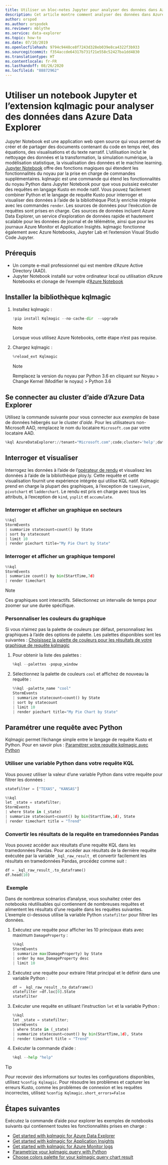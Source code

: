 ```yaml
---
title: Utiliser un bloc-notes Jupyter pour analyser des données dans Azure Data Explorer
description: Cet article montre comment analyser des données dans Azure Data Explorer à l’aide d’un notebook Jupyter et de l’extension kqlmagic.
author: orspod
ms.author: orspodek
ms.reviewer: mblythe
ms.service: data-explorer
ms.topic: how-to
ms.date: 07/10/2019
ms.openlocfilehash: 9794c9448ce8f7243d328eb039e8ca4322f3b933
ms.sourcegitcommit: f354accde64317b731f21e558c52427ba1dd4830
ms.translationtype: HT
ms.contentlocale: fr-FR
ms.lasthandoff: 08/26/2020
ms.locfileid: "88872962"
---
```

# <a name="use-a-jupyter-notebook-and-kqlmagic-extension-to-analyze-data-in-azure-data-explorer"></a>Utiliser un notebook Jupyter et l’extension kqlmagic pour analyser des données dans Azure Data Explorer

Jupyter Notebook est une application web open source qui vous permet de créer et de partager des documents contenant du code en temps réel, des équations, des visualisations et du texte narratif. L’utilisation inclut le nettoyage des données et la transformation, la simulation numérique, la modélisation statistique, la visualisation des données et le machine learning.
[Jupyter Notebook](https://jupyter.org/) offre des fonctions magiques qui étendent les fonctionnalités du noyau par la prise en charge de commandes supplémentaires. kqlmagic est une commande qui étend les fonctionnalités du noyau Python dans Jupyter Notebook pour que vous puissiez exécuter des requêtes en langage Kusto en mode natif. Vous pouvez facilement combiner Python et le langage de requête Kusto pour interroger et visualiser des données à l’aide de la bibliothèque Plot.ly enrichie intégrée avec les commandes `render`. Les sources de données pour l’exécution de requêtes sont prises en charge. Ces sources de données incluent Azure Data Explorer, un service d’exploration de données rapide et hautement scalable pour les données de journal et de télémétrie, ainsi que pour les journaux Azure Monitor et Application Insights. kqlmagic fonctionne également avec Azure Notebooks, Jupyter Lab et l’extension Visual Studio Code Jupyter.

## <a name="prerequisites"></a>Prérequis

- Un compte e-mail professionnel qui est membre d’Azure Active Directory (AAD).
- Jupyter Notebook installé sur votre ordinateur local ou utilisation d’Azure Notebooks et clonage de l’exemple d’[Azure Notebook](https://kustomagicsamples-manojraheja.notebooks.azure.com/j/notebooks/Getting%20Started%20with%20kqlmagic%20on%20Azure%20Data%20Explorer.ipynb)

## <a name="install-kqlmagic-library"></a>Installer la bibliothèque kqlmagic

1. Installez kqlmagic :

    ```python
    !pip install Kqlmagic --no-cache-dir  --upgrade
    ```
    > [!NOTE]
    > Lorsque vous utilisez Azure Notebooks, cette étape n’est pas requise.

1. Chargez kqlmagic :

    ```python
    %reload_ext Kqlmagic
    ```
    > [!NOTE]
    > Remplacez la version du noyau par Python 3.6 en cliquant sur Noyau > Change Kernel (Modifier le noyau) > Python 3.6
    
## <a name="connect-to-the-azure-data-explorer-help-cluster"></a>Se connecter au cluster d’aide d’Azure Data Explorer

Utilisez la commande suivante pour vous connecter aux *exemples* de base de données hébergés sur le cluster d’*aide*. Pour les utilisateurs non-Microsoft AAD, remplacez le nom du locataire `Microsoft.com` par votre locataire AAD.

```python
%kql AzureDataExplorer://tenant="Microsoft.com";code;cluster='help';database='Samples'
```

## <a name="query-and-visualize"></a>Interroger et visualiser

Interrogez les données à l’aide de l’[opérateur de rendu](kusto/query/renderoperator.md) et visualisez les données à l’aide de la bibliothèque ploy.ly. Cette requête et cette visualisation fournit une expérience intégrée qui utilise KQL natif. Kqlmagic prend en charge la plupart des graphiques, à l’exception de `timepivot`, `pivotchart` et `ladderchart`. Le rendu est pris en charge avec tous les attributs, à l’exception de `kind`, `ysplit` et `accumulate`. 

### <a name="query-and-render-piechart"></a>Interroger et afficher un graphique en secteurs

```python
%%kql
StormEvents
| summarize statecount=count() by State
| sort by statecount 
| limit 10
| render piechart title="My Pie Chart by State"
```

### <a name="query-and-render-timechart"></a>Interroger et afficher un graphique temporel

```python
%%kql
StormEvents
| summarize count() by bin(StartTime,7d)
| render timechart
```

> [!NOTE]
> Ces graphiques sont interactifs. Sélectionnez un intervalle de temps pour zoomer sur une durée spécifique.

### <a name="customize-the-chart-colors"></a>Personnaliser les couleurs du graphique

Si vous n’aimez pas la palette de couleurs par défaut, personnalisez les graphiques à l’aide des options de palette. Les palettes disponibles sont les suivantes : [Choisissez la palette de couleurs pour les résultats de votre graphique de requête kqlmagic](https://mybinder.org/v2/gh/Microsoft/jupyter-kqlmagic/master?filepath=notebooks%2FColorYourCharts.ipynb)

1. Pour obtenir la liste des palettes :

    ```python
    %kql --palettes -popup_window
    ```

1. Sélectionnez la palette de couleurs `cool` et affichez de nouveau la requête :

    ```python
    %%kql -palette_name "cool"
    StormEvents
    | summarize statecount=count() by State
    | sort by statecount
    | limit 10
    | render piechart title="My Pie Chart by State"
    ```

## <a name="parameterize-a-query-with-python"></a>Paramétrer une requête avec Python

Kqlmagic permet l’échange simple entre le langage de requête Kusto et Python. Pour en savoir plus : [Paramétrer votre requête kqlmagic avec Python](https://mybinder.org/v2/gh/Microsoft/jupyter-Kqlmagic/master?filepath=notebooks%2FParametrizeYourQuery.ipynb)

### <a name="use-a-python-variable-in-your-kql-query"></a>Utiliser une variable Python dans votre requête KQL

Vous pouvez utiliser la valeur d’une variable Python dans votre requête pour filtrer les données :

```python
statefilter = ["TEXAS", "KANSAS"]
```

```python
%%kql
let _state = statefilter;
StormEvents 
| where State in (_state) 
| summarize statecount=count() by bin(StartTime,1d), State
| render timechart title = "Trend"
```

### <a name="convert-query-results-to-pandas-dataframe"></a>Convertir les résultats de la requête en tramedonnées Pandas

Vous pouvez accéder aux résultats d’une requête KQL dans les tramedonnées Pandas. Pour accéder aux résultats de la dernière requête exécutée par la variable `_kql_raw_result_` et convertir facilement les résultats en tramedonnées Pandas, procédez comme suit :

```python
df = _kql_raw_result_.to_dataframe()
df.head(10)
```

### <a name="example"></a> Exemple

Dans de nombreux scénarios d’analyse, vous souhaitez créer des notebooks réutilisables qui contiennent de nombreuses requêtes et alimentent les résultats d’une requête dans les requêtes suivantes. L’exemple ci-dessous utilise la variable Python `statefilter` pour filtrer les données.

1. Exécutez une requête pour afficher les 10 principaux états avec maximum `DamageProperty` :

    ```python
    %%kql
    StormEvents
    | summarize max(DamageProperty) by State
    | order by max_DamageProperty desc
    | limit 10
    ```

1. Exécutez une requête pour extraire l’état principal et le définir dans une variable Python :

    ```python
    df = _kql_raw_result_.to_dataframe()
    statefilter =df.loc[0].State
    statefilter
    ```

1. Exécuter une requête en utilisant l’instruction `let` et la variable Python :

    ```python
    %%kql
    let _state = statefilter;
    StormEvents 
    | where State in (_state)
    | summarize statecount=count() by bin(StartTime,1d), State
    | render timechart title = "Trend"
    ```

1. Exécuter la commande d’aide :

    ```python
    %kql --help "help"
    ```

> [!TIP]
> Pour recevoir des informations sur toutes les configurations disponibles, utilisez `%config Kqlmagic`. Pour résoudre les problèmes et capturer les erreurs Kusto, comme les problèmes de connexion et les requêtes incorrectes, utilisez `%config Kqlmagic.short_errors=False`

## <a name="next-steps"></a>Étapes suivantes

Exécutez la commande d’aide pour explorer les exemples de notebooks suivants qui contiennent toutes les fonctionnalités prises en charge :
- [Get started with kqlmagic for Azure Data Explorer](https://mybinder.org/v2/gh/Microsoft/jupyter-kqlmagic/master?filepath=notebooks%2FQuickStart.ipynb) 
- [Get started with kqlmagic for Application Insights](https://mybinder.org/v2/gh/Microsoft/jupyter-kqlmagic/master?filepath=notebooks%2FQuickStartAI.ipynb) 
- [Get started with kqlmagic for Azure Monitor logs](https://mybinder.org/v2/gh/Microsoft/jupyter-kqlmagic/master?filepath=notebooks%2FQuickStartLA.ipynb) 
- [Parametrize your kqlmagic query with Python](https://mybinder.org/v2/gh/Microsoft/jupyter-kqlmagic/master?filepath=notebooks%2FParametrizeYourQuery.ipynb) 
- [Choose colors palette for your kqlmagic query chart result](https://mybinder.org/v2/gh/Microsoft/jupyter-kqlmagic/master?filepath=notebooks%2FColorYourCharts.ipynb)
